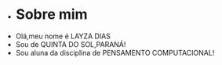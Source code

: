 - # Sobre mim
- Olá,meu nome é LAYZA DIAS
- Sou de QUINTA DO SOL,PARANÁ!
- Sou aluna da disciplina de PENSAMENTO COMPUTACIONAL!
